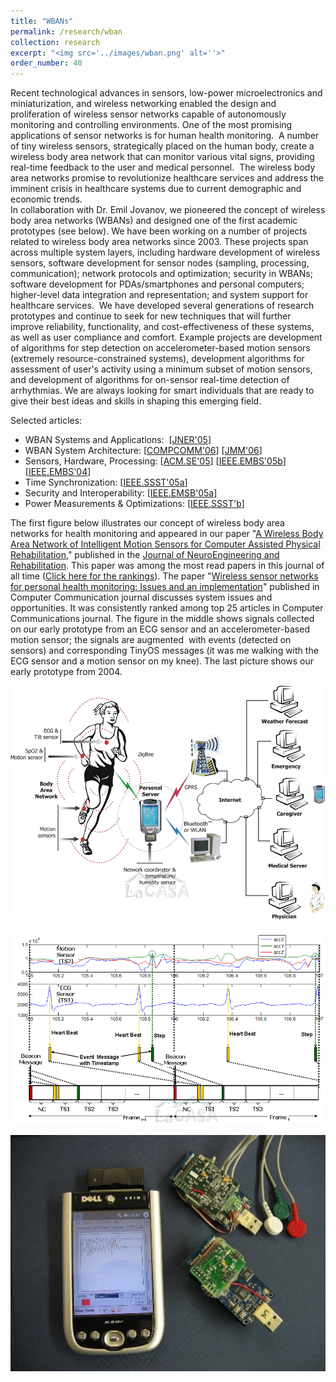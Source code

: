 ```yaml
---
title: "WBANs"
permalink: /research/wban
collection: research
excerpt: "<img src='../images/wban.png' alt=''>"
order_number: 40
---
```


Recent technological advances in sensors, low-power microelectronics and miniaturization, 
and wireless networking enabled the design and proliferation of wireless sensor networks 
capable of autonomously monitoring and controlling environments. 
One of the most promising applications of sensor networks is for human health monitoring. 
A number of tiny wireless sensors, strategically placed on the human body, 
create a wireless body area network that can monitor various vital signs, 
providing real-time feedback to the user and medical personnel. 
The wireless body area networks promise to revolutionize healthcare services and 
address the imminent crisis in healthcare systems due to current demographic and economic trends.  
In collaboration with Dr. Emil Jovanov, we pioneered the concept of wireless body area networks (WBANs) 
and designed one of the first academic prototypes (see below). 
We have been working on a number of projects related to wireless body area networks since 2003. 
These projects span across multiple system layers, including hardware development of wireless sensors, 
software development for sensor nodes (sampling, processing, communication); 
network protocols and optimization; security in WBANs; 
software development for PDAs/smartphones and personal computers; 
higher-level data integration and representation; and system support for healthcare services.  
We have developed several generations of research prototypes and continue to seek 
for new techniques that will further improve reliability, functionality, and 
cost-effectiveness of these systems, as well as user compliance and comfort. 
Example projects are development of algorithms for step detection on accelerometer-based motion sensors 
(extremely resource-constrained systems), development algorithms for assessment of user's activity using a minimum subset of motion sensors, and 
development of algorithms for on-sensor real-time detection of arrhythmias. 
We are always looking for smart individuals that are ready to give their best ideas and skills in shaping this emerging field.


Selected articles:
*   WBAN Systems and Applications:  \[[JNER'05](../publications/files/ejam_jner05.pdf)\]
*   WBAN System Architecture: \[[COMPCOMM'06](../publications/files/milenkovic_compcomm06.pdf)\] \[[JMM'06](../publications/files/coamej_jmm06.pdf)\]
*   Sensors, Hardware, Processing: \[[ACM.SE'05](../publications/files/otto-acmse05.pdf)\] \[[IEEE.EMBS'05b](../publications/files/ejam_embs05b.pdf)\] \[[IEEE.EMBS'04](../publications/files/ejam_embs04.pdf)\]
*   Time Synchronization: \[[IEEE.SSST'05a](../publications/files/dc_ssst05_synch.pdf)\]
*   Security and Interoperability: \[[IEEE.EMSB'05a](../publications/files/milenkovic_ssst05rtp.pdf)\]
*   Power Measurements & Optimizations: \[[IEEE.SSST'b](../publications/files/milenkovic_ssst05rtp.pdf)\]

The first figure below illustrates our concept of wireless body area networks for health monitoring and appeared in our paper 
"[A Wireless Body Area Network of Intelligent Motion Sensors for Computer Assisted Physical Rehabilitation](http://www.jneuroengrehab.com/content/2/1/6)," 
published in the [Journal of NeuroEngineering and Rehabilitation](http://www.jneuroengrehab.com/home/). 
This paper was among the most read papers in this journal of all time ([Click here for the rankings](http://www.jneuroengrehab.com/mostviewedalltime)). 
The paper "[Wireless sensor networks for personal health monitoring: Issues and an
implementation](../publications/files/milenkovic_compcomm06.pdf)" 
published in Computer Communication journal discusses system issues and opportunities. 
It was consistently ranked among top 25 articles in Computer Communications journal. 
The figure in the middle shows signals collected on our early prototype from an ECG sensor and 
an accelerometer-based motion sensor; the signals are augmented  with events (detected on sensors) and 
corresponding TinyOS messages (it was me walking with the ECG sensor and a motion sensor on my knee). The last picture shows our early prototype from 2004. 

![Wireless Body Area Network for Health Monitoring](../images/wban.png "Wireless body Area Network for Health Monitoring")

![Signals from WBAN prototype](../images/wban_signals.png "Signals from WBAN prototype")

![UAHuntsville WBAN Prototype](../images/wban_prototype04.jpg "UAHuntsville WBAN Prototype")  
  
